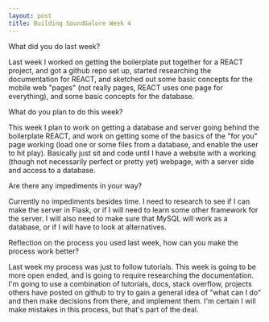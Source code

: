 ```yaml
---
layout: post
title: Building SoundGalore Week 4
---
```


What did you do last week?

Last week I worked on getting the boilerplate put together for a REACT project, and got a github repo set up, started researching the documentation for REACT, and sketched out some basic concepts for the mobile web "pages" (not really pages, REACT uses one page for everything), and some basic concepts for the database.

What do you plan to do this week?

This week I plan to work on getting a database and server going behind the boilerplate REACT, and work on getting some of the basics of the "for you" page working (load one or some files from a database, and enable the user to hit play). Basically just sit and code until I have a website with a working (though not necessarily perfect or pretty yet) webpage, with a server side and access to a database. 

Are there any impediments in your way?

Currently no impediments besides time. I need to research to see if I can make the server in Flask, or if I will need to learn some other framework for the server. I will also need to make sure that MySQL will work as a database, or if I will have to look at alternatives.
  

Reflection on the process you used last week, how can you make the process work better?

Last week my process was just to follow tutorials. This week is going to be more open ended, and is going to require researching the documentation. I'm going to use a combination of tutorials, docs, stack overflow, projects others have posted on github to try to gain a general idea of "what can I do" and then make decisions from there, and implement them. I'm certain I will make mistakes in this process, but that's part of the deal. 
  
